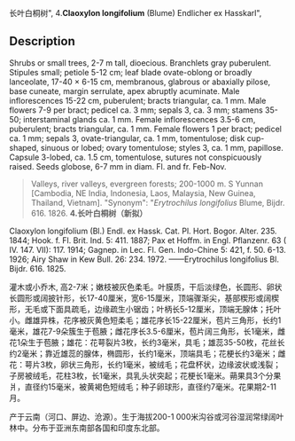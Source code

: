 长叶白桐树",
4.**Claoxylon longifolium** (Blume) Endlicher ex Hasskarl",

## Description
Shrubs or small trees, 2-7 m tall, dioecious. Branchlets gray puberulent. Stipules small; petiole 5-12 cm; leaf blade ovate-oblong or broadly lanceolate, 17-40 × 6-15 cm, membranous, glabrous or abaxially pilose, base cuneate, margin serrulate, apex abruptly acuminate. Male inflorescences 15-22 cm, puberulent; bracts triangular, ca. 1 mm. Male flowers 7-9 per bract; pedicel ca. 3 mm; sepals 3, ca. 3 mm; stamens 35-50; interstaminal glands ca. 1 mm. Female inflorescences 3.5-6 cm, puberulent; bracts triangular, ca. 1 mm. Female flowers 1 per bract; pedicel ca. 1 mm; sepals 3, ovate-triangular, ca. 1 mm, tomentulose; disk cup-shaped, sinuous or lobed; ovary tomentulose; styles 3, ca. 1 mm, papillose. Capsule 3-lobed, ca. 1.5 cm, tomentulose, sutures not conspicuously raised. Seeds globose, 6-7 mm in diam. Fl. and fr. Feb-Nov.

> Valleys, river valleys, evergreen forests; 200-1000 m. S Yunnan [Cambodia, NE India, Indonesia, Laos, Malaysia, New Guinea, Thailand, Vietnam].
  "Synonym": "*Erytrochilus longifolius* Blume, Bijdr. 616. 1826.
**4.长叶白桐树（新拟）**

Claoxylon longifolium (Bl.) Endl. ex Hassk. Cat. Pl. Hort. Bogor. Alter. 235. 1844; Hook. f. Fl. Brit. Ind. 5: 411. 1887; Pax et Hoffm. in Engl. Pflanzenr. 63 ( IV. 147. VII): 117. 1914; Gagnep. in Lec. Fl. Gen. Indo-Chine 5: 421, f. 50. 6-13. 1926; Airy Shaw in Kew Bull. 26: 234. 1972. ——Erytrochilus longifolius Bl. Bijdr. 616. 1825.

灌木或小乔木, 高2-7米；嫩枝被灰色柔毛。叶膜质，干后淡绿色，长圆形、卵状长圆形或阔披针形，长17-40厘米，宽6-15厘米，顶端骤渐尖，基部楔形或阔楔形，无毛或下面具疏毛，边缘疏生小锯齿；叶柄长5-12厘米，顶端无腺体；托叶小。雌雄异株，花序被灰黄色短柔毛；雄花序长15-22厘米，苞片三角形，长约1毫米，雄花7-9朵簇生于苞腋；雌花序长3.5-6厘米，苞片阔三角形，长1毫米，雌花1朵生于苞腋；雄花：花萼裂片3枚，长约3毫米，具毛；雄蕊35-50枚，花丝长约2毫米；靠近雄蕊的腺体，椭圆形，长约1毫米，顶端具毛；花梗长约3毫米；雌花：萼片3枚，卵状三角形，长约1毫米，被绒毛；花盘杯状，边缘波状或浅裂；子房被绒毛，花柱3枚，长1毫米，具乳头状突起；花梗长1毫米。蒴果具3个分果爿，直径约15毫米，被黄褐色短绒毛；种子卵球形，直径约7毫米。花果期2-11月。

产于云南（河口、屏边、沧源）。生于海拔200-1 000米沟谷或河谷湿润常绿阔叶林中。分布于亚洲东南部各国和印度东北部。
